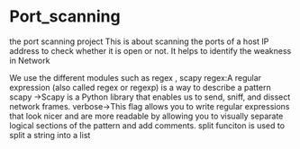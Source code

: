 # Port_scanning
the port scanning project
This is about scanning the ports of a host IP address to check whether it is open or not. It helps to identify the weakness in Network

We use the different modules such as regex , scapy 
regex:A regular expression (also called regex or regexp) is a way to describe a pattern
scapy ->Scapy is a Python library that enables us to send, sniff, and dissect network frames.
verbose->This flag allows you to write regular expressions that look nicer and are more readable by allowing you to visually separate logical sections of the pattern and add comments.
split funciton is used to split a string into a list
